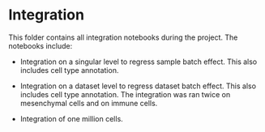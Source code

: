 # Integration
This folder contains all integration notebooks during the project. The notebooks include:

* Integration on a singular level to regress sample batch effect. This also includes cell type annotation.

* Integration on a dataset level to regress dataset batch effect. This also includes cell type annotation. The integration was ran twice on mesenchymal cells and on immune cells. 

* Integration of one million cells. 
